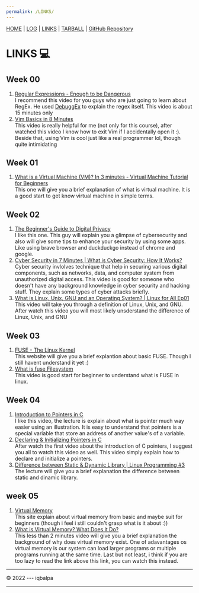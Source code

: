 ```yaml
---
permalink: /LINKS/
---
```


[HOME](index.md) | [LOG](TXT/mylog.txt) | [LINKS](.) | [TARBALL](https://os.vlsm.org/Log/iqbalpa.tar.bz2.txt) | [GitHub Repository](https://github.com/iqbalpa/os222/)


# LINKS 💻

## Week 00
1. [Regular Expressions - Enough to be Dangerous](https://youtu.be/bgBWp9EIlMM)<br>
I recommend this video for you guys who are just going to learn about RegEx. He used [DebuggEx](www.debuggex.com) to explain the regex itself. This video is about 15 minutes only
2. [Vim Basics in 8 Minutes](https://youtu.be/ggSyF1SVFr4)<br>
This video is really helpful for me (not only for this course), after watched this video I know how to exit Vim if I accidentally open it :). Beside that, using Vim is cool just like a real programmer lol, though quite intimidating

## Week 01
1. [What is a Virtual Machine (VM)? In 3 minutes - Virtual Machine Tutorial for Beginners](https://youtu.be/ylVCjl4SwVo)<br>
This one will give you a brief explanation of what is virtual machine. It is a good start to get know virtual machine in simple terms.

## Week 02
1. [The Beginner's Guide to Digital Privacy](https://youtu.be/u8_9AQYLSbo)<br>
I like this one. This guy will explain you a glimpse of cybersecurity and also will give some tips to enhance your security by using some apps. Like using brave browser and duckduckgo instead of chrome and google.
2. [Cyber Security in 7 Minutes | What is Cyber Security: How It Works?](https://youtu.be/inWWhr5tnEA)<br>
Cyber security invlolves technique that help in securing various digital components, such as networks, data, and computer system from unauthorized digital access. This video is good for someone who doesn't have any background knowledge in cyber security and hacking stuff. They explain some types of cyber attacks briefly.
3. [What is Linux, Unix, GNU and an Operating System? | Linux for All Ep01](https://youtu.be/-ArHFTZampy)<br>
This video will take you through a definition of Linux, Unix, and GNU. After watch this video you will most likely unsderstand the difference of Linux, Unix, and GNU

## Week 03
1. [FUSE - The Linux Kernel](https://www.kernel.org/doc/html/latest/filesystems/fuse.html)<br>
This website will give you a brief explantion about basic FUSE. Though I still havent understand it yet :)
2. [What is fuse Filesystem](https://youtu.be/JE2_hzzZrCM)<br>
This video is good start for beginner to understand what is FUSE in linux. 

## Week 04
1. [Introduction to Pointers in C](https://www.youtube.com/watch?v=f2i0CnUOniA&ab_channel=NesoAcademy)<br>
I like this video, the lecture is explain about what is pointer much way easier using an illustration. It is easy to understand that pointers is a special variable that store an address of another value's of a variable.
2. [Declaring & Initializing Pointers in C](https://www.youtube.com/watch?v=b3G9RjG4l2s&ab_channel=NesoAcademy)<br>
After watch the first video about the introduction of C pointers, I suggest you all to watch this video as well. This video simply explain how to declare and initialize a pointers.
3. [Difference between Static & Dynamic Library | Linux Programming #3](https://youtu.be/Re5Z607jA0A)<br>
The lecture will give you a brief explanation the difference between static and dinamic library.

## week 05
1. [Virtual Memory](https://www.cs.uic.edu/~jbell/CourseNotes/OperatingSystems/9_VirtualMemory.html)<br>
This site explain about virtual memory from basic and maybe suit for beginners (though i feel i still couldn't grasp what is it about :))
2. [What is Virtual Memory? What Does it Do?](https://youtu.be/qeOBEOBJREs)<br>
This less than 2 minutes video will give you a brief explanation the background of why does virtual memory exist. One of adavantages os virtual memory is our system can load larger programs or multiple programs running at the same time. Last but not least, i think if you are too lazy to read the link above this link, you can watch this instead.



<hr>
© 2022 --- iqbalpa
<hr>

